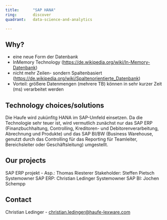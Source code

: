 ```yaml
---
title:      "SAP HANA"
ring:       discover
quadrant:   data-science-and-analytics

---
```


## Why? ##

- eine neue Form der Datenbank
- InMemory Technology (https://de.wikipedia.org/wiki/In-Memory-Datenbank)
- nicht mehr Zeilen- sondern Spaltenbasiert (https://de.wikipedia.org/wiki/Spaltenorientierte_Datenbank)
- Vorteil: größere Datenmengen (mehrere TB) können in sehr kurzer Zeit (ms) verarbeitet werden

## Technology choices/solutions ##

Die Haufe wird zukünfitg HANA im SAP-Umfeld einsetzen. Da die Technologie sehr teuer ist, wird vermutlich zunächst nur das SAP ERP (Finanzbuchhaltung, Controlling, Kreditoren- und Debitorenverarbeitung, Abrechnung und Produkte) und das SAP BI/BW (Business Warehouse, genutzt durch das Controlling für das Reporting für Teamleiter, Bereichsleiter oder Geschäftsleitung) umgestellt.

## Our projects ##

SAP ERP projekt - Asp.: Thomas Riesterer
Stakeholder: Steffen Pietsch
Systemowner SAP ERP: Christian Ledinger
Systemowner SAP BI: Jochen Schempp

## Contact ##

Christian Ledinger - christian.ledinger@haufe-lexware.com
